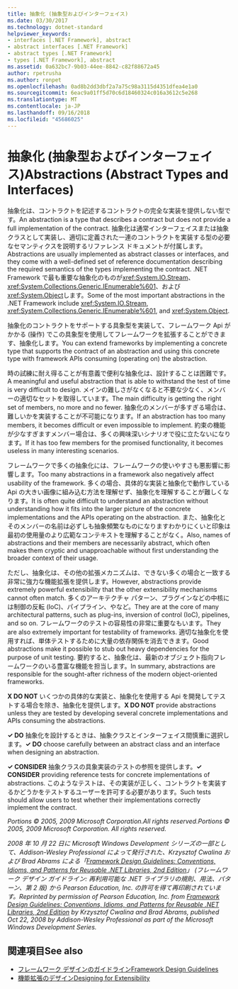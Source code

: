 ```yaml
---
title: 抽象化 (抽象型およびインターフェイス)
ms.date: 03/30/2017
ms.technology: dotnet-standard
helpviewer_keywords:
- interfaces [.NET Framework], abstract
- abstract interfaces [.NET Framework]
- abstract types [.NET Framework]
- types [.NET Framework], abstract
ms.assetid: 0a632bc7-9b03-44ee-8842-c82f88672a45
author: rpetrusha
ms.author: ronpet
ms.openlocfilehash: 0ad8b2dd3dbf2a7a75c98a3115d4351dfea4e1a0
ms.sourcegitcommit: 6eac9a01ff5d70c6d18460324c016a3612c5e268
ms.translationtype: MT
ms.contentlocale: ja-JP
ms.lasthandoff: 09/16/2018
ms.locfileid: "45686025"
---
```

# <a name="abstractions-abstract-types-and-interfaces"></a><span data-ttu-id="8ff7b-102">抽象化 (抽象型およびインターフェイス)</span><span class="sxs-lookup"><span data-stu-id="8ff7b-102">Abstractions (Abstract Types and Interfaces)</span></span>
<span data-ttu-id="8ff7b-103">抽象化は、コントラクトを記述するコントラクトの完全な実装を提供しない型です。</span><span class="sxs-lookup"><span data-stu-id="8ff7b-103">An abstraction is a type that describes a contract but does not provide a full implementation of the contract.</span></span> <span data-ttu-id="8ff7b-104">抽象化は通常インターフェイスまたは抽象クラスとして実装し、適切に定義された一連のコントラクトを実装する型の必要なセマンティクスを説明するリファレンス ドキュメントが付属します。</span><span class="sxs-lookup"><span data-stu-id="8ff7b-104">Abstractions are usually implemented as abstract classes or interfaces, and they come with a well-defined set of reference documentation describing the required semantics of the types implementing the contract.</span></span> <span data-ttu-id="8ff7b-105">.NET Framework で最も重要な抽象化のものが<xref:System.IO.Stream>、 <xref:System.Collections.Generic.IEnumerable%601>、および<xref:System.Object>します。</span><span class="sxs-lookup"><span data-stu-id="8ff7b-105">Some of the most important abstractions in the .NET Framework include <xref:System.IO.Stream>, <xref:System.Collections.Generic.IEnumerable%601>, and <xref:System.Object>.</span></span>  
  
 <span data-ttu-id="8ff7b-106">抽象化のコントラクトをサポートする具象型を実装して、フレームワーク Api がかかる (操作) でこの具象型を使用してフレームワークを拡張することができます、抽象化します。</span><span class="sxs-lookup"><span data-stu-id="8ff7b-106">You can extend frameworks by implementing a concrete type that supports the contract of an abstraction and using this concrete type with framework APIs consuming (operating on) the abstraction.</span></span>  
  
 <span data-ttu-id="8ff7b-107">時の試練に耐え得ることが有意義で便利な抽象化は、設計することは困難です。</span><span class="sxs-lookup"><span data-stu-id="8ff7b-107">A meaningful and useful abstraction that is able to withstand the test of time is very difficult to design.</span></span> <span data-ttu-id="8ff7b-108">メインの難しさがなくなると不要な少なく、メンバーの適切なセットを取得しています。</span><span class="sxs-lookup"><span data-stu-id="8ff7b-108">The main difficulty is getting the right set of members, no more and no fewer.</span></span> <span data-ttu-id="8ff7b-109">抽象化のメンバーが多すぎる場合は、難しいかを実装することが不可能になります。</span><span class="sxs-lookup"><span data-stu-id="8ff7b-109">If an abstraction has too many members, it becomes difficult or even impossible to implement.</span></span> <span data-ttu-id="8ff7b-110">約束の機能が少なすぎますメンバー場合は、多くの興味深いシナリオで役に立たないになります。</span><span class="sxs-lookup"><span data-stu-id="8ff7b-110">If it has too few members for the promised functionality, it becomes useless in many interesting scenarios.</span></span>  
  
 <span data-ttu-id="8ff7b-111">フレームワークで多くの抽象化には、フレームワークの使いやすさも悪影響に影響します。</span><span class="sxs-lookup"><span data-stu-id="8ff7b-111">Too many abstractions in a framework also negatively affect usability of the framework.</span></span> <span data-ttu-id="8ff7b-112">多くの場合、具体的な実装と抽象化で動作している Api の大きい画像に組み込む方法を理解せず、抽象化を理解することが難しくなります。</span><span class="sxs-lookup"><span data-stu-id="8ff7b-112">It is often quite difficult to understand an abstraction without understanding how it fits into the larger picture of the concrete implementations and the APIs operating on the abstraction.</span></span> <span data-ttu-id="8ff7b-113">また、抽象化とそのメンバーの名前は必ずしも抽象頻繁なものになりますわかりにくいと印象は最初の使用量のより広範なコンテキストを理解することがなく。</span><span class="sxs-lookup"><span data-stu-id="8ff7b-113">Also, names of abstractions and their members are necessarily abstract, which often makes them cryptic and unapproachable without first understanding the broader context of their usage.</span></span>  
  
 <span data-ttu-id="8ff7b-114">ただし、抽象化は、その他の拡張メカニズムは、できない多くの場合と一致する非常に強力な機能拡張を提供します。</span><span class="sxs-lookup"><span data-stu-id="8ff7b-114">However, abstractions provide extremely powerful extensibility that the other extensibility mechanisms cannot often match.</span></span> <span data-ttu-id="8ff7b-115">多くのアーキテクチャ パターン、プラグインなどの中核には制御の反転 (IoC)、パイプライン、やなど。</span><span class="sxs-lookup"><span data-stu-id="8ff7b-115">They are at the core of many architectural patterns, such as plug-ins, inversion of control (IoC), pipelines, and so on.</span></span> <span data-ttu-id="8ff7b-116">フレームワークのテストの容易性の非常に重要なもいます。</span><span class="sxs-lookup"><span data-stu-id="8ff7b-116">They are also extremely important for testability of frameworks.</span></span> <span data-ttu-id="8ff7b-117">適切な抽象化を使用すれば、単体テストするために大量の依存関係を消去できます。</span><span class="sxs-lookup"><span data-stu-id="8ff7b-117">Good abstractions make it possible to stub out heavy dependencies for the purpose of unit testing.</span></span> <span data-ttu-id="8ff7b-118">要約すると、抽象化は、最新のオブジェクト指向フレームワークのいる豊富な機能を担当します。</span><span class="sxs-lookup"><span data-stu-id="8ff7b-118">In summary, abstractions are responsible for the sought-after richness of the modern object-oriented frameworks.</span></span>  
  
 <span data-ttu-id="8ff7b-119">**X DO NOT** いくつかの具体的な実装と、抽象化を使用する Api を開発してテストする場合を除き、抽象化を提供します。</span><span class="sxs-lookup"><span data-stu-id="8ff7b-119">**X DO NOT** provide abstractions unless they are tested by developing several concrete implementations and APIs consuming the abstractions.</span></span>  
  
 <span data-ttu-id="8ff7b-120">**✓ DO** 抽象化を設計するときは、抽象クラスとインターフェイス間慎重に選択します。</span><span class="sxs-lookup"><span data-stu-id="8ff7b-120">**✓ DO** choose carefully between an abstract class and an interface when designing an abstraction.</span></span>  
  
 <span data-ttu-id="8ff7b-121">**✓ CONSIDER** 抽象クラスの具象実装のテストの参照を提供します。</span><span class="sxs-lookup"><span data-stu-id="8ff7b-121">**✓ CONSIDER** providing reference tests for concrete implementations of abstractions.</span></span> <span data-ttu-id="8ff7b-122">このようなテストは、その実装が正しく、コントラクトを実装するかどうかをテストするユーザーを許可する必要があります。</span><span class="sxs-lookup"><span data-stu-id="8ff7b-122">Such tests should allow users to test whether their implementations correctly implement the contract.</span></span>  
  
 <span data-ttu-id="8ff7b-123">*Portions © 2005, 2009 Microsoft Corporation.All rights reserved.*</span><span class="sxs-lookup"><span data-stu-id="8ff7b-123">*Portions © 2005, 2009 Microsoft Corporation. All rights reserved.*</span></span>  
  
 <span data-ttu-id="8ff7b-124">*2008 年 10 月 22 日に Microsoft Windows Development シリーズの一部として、Addison-Wesley Professional によって発行された、Krzysztof Cwalina および Brad Abrams による「[Framework Design Guidelines: Conventions, Idioms, and Patterns for Reusable .NET Libraries, 2nd Edition](https://www.informit.com/store/framework-design-guidelines-conventions-idioms-and-9780321545619)」 (フレームワーク デザイン ガイドライン: 再利用可能な .NET ライブラリの規則、用法、パターン、第 2 版) から Pearson Education, Inc. の許可を得て再印刷されています。*</span><span class="sxs-lookup"><span data-stu-id="8ff7b-124">*Reprinted by permission of Pearson Education, Inc. from [Framework Design Guidelines: Conventions, Idioms, and Patterns for Reusable .NET Libraries, 2nd Edition](https://www.informit.com/store/framework-design-guidelines-conventions-idioms-and-9780321545619) by Krzysztof Cwalina and Brad Abrams, published Oct 22, 2008 by Addison-Wesley Professional as part of the Microsoft Windows Development Series.*</span></span>  
  
## <a name="see-also"></a><span data-ttu-id="8ff7b-125">関連項目</span><span class="sxs-lookup"><span data-stu-id="8ff7b-125">See also</span></span>

- [<span data-ttu-id="8ff7b-126">フレームワーク デザインのガイドライン</span><span class="sxs-lookup"><span data-stu-id="8ff7b-126">Framework Design Guidelines</span></span>](../../../docs/standard/design-guidelines/index.md)  
- [<span data-ttu-id="8ff7b-127">機能拡張のデザイン</span><span class="sxs-lookup"><span data-stu-id="8ff7b-127">Designing for Extensibility</span></span>](../../../docs/standard/design-guidelines/designing-for-extensibility.md)
